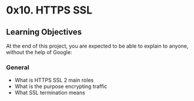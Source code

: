 # 0x10. HTTPS SSL
## Learning Objectives
At the end of this project, you are expected to be able to explain to anyone, without the help of Google:

### General
* What is HTTPS SSL 2 main roles
* What is the purpose encrypting traffic
* What SSL termination means
